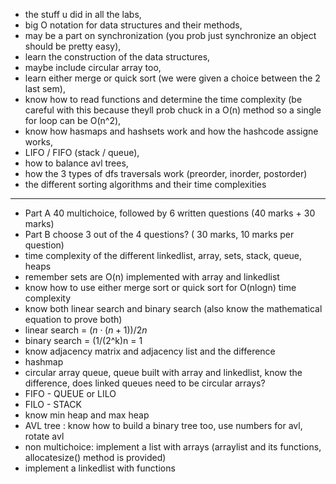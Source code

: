 - the stuff u did in all the labs, 
- big O notation for data structures and their methods, 
- may be a part on synchronization (you prob just synchronize an object should be pretty easy), 
- learn the construction of the data structures, 
- maybe include circular array too, 
- learn either merge or quick sort (we were given a choice between the 2 last sem),
- know how to read functions and determine the time complexity (be careful with this because theyll prob chuck in a O(n) method so a single for loop can be O(n^2),
- know how hasmaps and hashsets work and how the hashcode assigne works, 
- LIFO / FIFO (stack / queue),
- how to balance avl trees,
- how the 3 types of dfs traversals work (preorder, inorder, postorder) 
- the different sorting algorithms and their time complexities
---

- Part A 40 multichoice, followed by 6 written questions (40 marks + 30 marks)
- Part B choose 3 out of the 4 questions? ( 30 marks, 10 marks per question)
- time complexity of the different linkedlist, array, sets, stack, queue, heaps
- remember sets are O(n) implemented with array and linkedlist
- know how to use either merge sort or quick sort for O(nlogn) time complexity
- know both linear search and binary search (also know the mathematical equation to prove both)
- linear search = $(n⋅(n+1)​)/2n$
- binary search = (1/(2^k)n = 1
- know adjacency matrix and adjacency list and the difference
- hashmap
- circular array queue, queue built with array and linkedlist, know the difference, does linked queues need to be circular arrays?
- FIFO - QUEUE or LILO
- FILO - STACK
- know min heap and max heap
- AVL tree : know how to build a binary tree too, use numbers for avl, rotate avl
- non multichoice: implement a list with arrays (arraylist and its functions, allocatesize() method is provided)
- implement a linkedlist with functions
